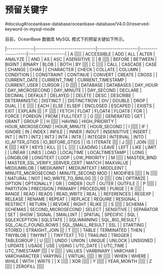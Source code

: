 预留关键字 
==========================
#docslug#/oceanbase-database/oceanbase-database/V4.0.0/reserved-keyword-in-mysql-mode


目前，OceanBase 数据库 MySQL 模式下的预留关键如下所示。


|--------------|-------------------------------|---------------------|--------------------|-------------------|
| A                                                                                                       |||||
| ACCESSIBLE   | ADD                           | ALL                 | ALTER              | ANALYZE           |
| AND          | AS                            | ASC                 | ASENSITIVE                            ||
| B                                                                                                       |||||
| BEFORE       | BETWEEN                       | BIGINT              | BINARY             | BLOB              |
| BOTH         | BY                                                                                        ||||
| C                                                                                                       |||||
| CALL         | CASCADE                       | CASE                | CHANGE             | CHAR              |
| CHARACTER    | CHECK                         | COLLATE             | COLUMN             | CONDITION         |
| CONSTRAINT   | CONTINUE                      | CONVERT             | CREATE             | CROSS             |
| CURRENT_DATE | CURRENT_TIME                  | CURRENT_TIMESTAMP   | CURRENT_USER       | CURSOR            |
| D                                                                                                       |||||
| DATABASE     | DATABASES                     | DAY_HOUR            | DAY_MICROSECOND    | DAY_MINUTE        |
| DAY_SECOND   | DECLARE                       | DECIMAL             | DEFAULT            | DELAYED           |
| DELETE       | DESC                          | DESCRIBE            | DETERMINISTIC      | DISTINCT          |
| DISTINCTROW  | DIV                           | DOUBLE              | DROP               | DUAL              |
| E                                                                                                       |||||
| EACH         | ELSE                          | ELSEIF              | ENCLOSED           | ESCAPED           |
| EXISTS       | EXIT                          | EXPLAIN                                                    |||
| F                                                                                                       |||||
| FETCH        | FLOAT                         | FLOAT4              | FLOAT8             | FOR               |
| FORCE        | FOREIGN                       | FROM                | FULLTEXT                              ||
| G                                                                                                       |||||
| GENERATED    | GET                           | GRANT               | GROUP                                 ||
| H                                                                                                       |||||
| HAVING       | HIGH_PRIORITY                 | HOUR_MICROSECOND    | HOUR_MINUTE        | HOUR_SECOND       |
| I                                                                                                       |||||
| IF           | IGNORE                        | IN                  | INDEX              | INFILE            |
| INNER        | INOUT                         | INSENSITIVE         | INSERT             | INT               |
| INT1         | INT2                          | INT3                | INT4               | INT8              |
| INTEGER      | INTERVAL                      | INTO                | IO_AFTER_GTIDS     | IO_BEFORE_GTIDS   |
| IS           | ITERATE                                                                                   ||||
| J                                                                                                       |||||
| JOIN                                                                                                    |||||
| K                                                                                                       |||||
| KEY          | KEYS                          | KILL                                                       |||
| L                                                                                                       |||||
| LEADING      | LEAVE                         | LEFT                | LIKE               | LIMIT             |
| LINEAR       | LINES                         | LOAD                | LOCALTIME          | LOCALTIMESTAMP    |
| LONG         | LONGBLOB                      | LONGTEXT            | LOOP               | LOW_PRIORITY      |
| M                                                                                                       |||||
| MASTER_BIND  | MASTER_SSL_VERIFY_SERVER_CERT | MATCH               | MAXVALUE           | MEDIUMBLOB        |
| MEDIUMINT    | MEDIUMTEXT                    | MIDDLEINT           | MINUTE_MICROSECOND | MINUTE_SECOND MOD |
| MODIFIES                                                                                                |||||
| N                                                                                                       |||||
| NATURAL      | NOT                           | NO_WRITE_TO_BINLOG                                         |||
| O                                                                                                       |||||
| ON           | OPTIMIZE                      | OPTION              | OPTIONALLY         | OR                |
| ORDER        | OUT                           | OUTER               | OUTFILE                               ||
| P                                                                                                       |||||
| PARTITION    | PRECISION                     | PRIMARY             | PROCEDURE          | PURGE             |
| R                                                                                                       |||||
| RANGE        | READ                          | READS               | READ_WRITE         | REAL              |
| REFERENCES   | REGEXP                        | RELEASE             | RENAME             | REPEAT            |
| REPLACE      | REQUIRE                       | RESIGNAL            | RESTRICT           | RETURN            |
| REVOKE       | RIGHT                         | RLIKE                                                      |||
| S                                                                                                       |||||
| SCHEMA       | SCHEMAS                       | SECOND_MICROSECOND  | SELECT             | SENSITIVE         |
| SEPARATOR    | SET                           | SHOW                | SIGNAL             | SMALLINT          |
| SPATIAL      | SPECIFIC                      | SQL                 | SQLEXCEPTION       | SQLSTATE          |
| SQLWARNING   | SQL_BIG_RESULT                | SQL_CALC_FOUND_ROWS | SQL_SMALL_RESULT   | SSL               |
| STARTING     | STORED                        | STRAIGHT_JOIN                                              |||
| T                                                                                                       |||||
| TABLE        | TERMINATED                    | THEN                | TINYBLOB           | TINYINT           |
| TINYTEXT     | TO                            | TRAILING            | TRIGGER            | TABLEGROUP        |
| U                                                                                                       |||||
| UNDO         | UNION                         | UNIQUE              | UNLOCK             | UNSIGNED          |
| UPDATE       | USAGE                         | USE                 | USING              | UTC_DATE          |
| UTC_TIME     | UTC_TIMESTAMP                                                                             ||||
| V                                                                                                       |||||
| VALUES       | VARBINARY                     | VARCHAR             | VARCHARACTER       | VARYING           |
| VIRTUAL                                                                                                 |||||
| W                                                                                                       |||||
| WHEN         | WHERE                         | WHILE               | WITH               | WRITE             |
| X                                                                                                       |||||
| XOR                                                                                                     |||||
| Y                                                                                                       |||||
| YEAR_MONTH                                                                                              |||||
| Z                                                                                                       |||||
| ZEROFILL                                                                                                |||||


